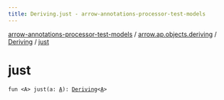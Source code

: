 ```yaml
---
title: Deriving.just - arrow-annotations-processor-test-models
---
```


[arrow-annotations-processor-test-models](../../index.html) / [arrow.ap.objects.deriving](../index.html) / [Deriving](index.html) / [just](./just.html)

# just

`fun <A> just(a: `[`A`](just.html#A)`): `[`Deriving`](index.html)`<`[`A`](just.html#A)`>`